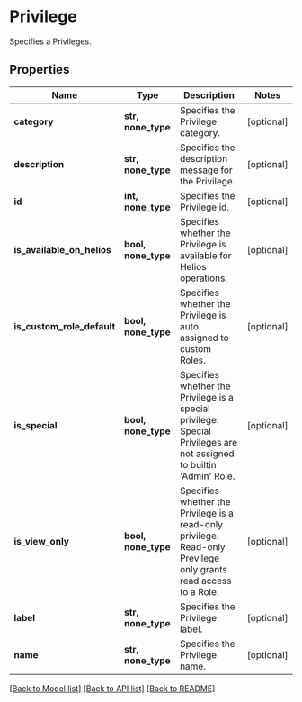 # Privilege

Specifies a Privileges.

## Properties
Name | Type | Description | Notes
------------ | ------------- | ------------- | -------------
**category** | **str, none_type** | Specifies the Privilege category. | [optional] 
**description** | **str, none_type** | Specifies the description message for the Privilege. | [optional] 
**id** | **int, none_type** | Specifies the Privilege id. | [optional] 
**is_available_on_helios** | **bool, none_type** | Specifies whether the Privilege is available for Helios operations. | [optional] 
**is_custom_role_default** | **bool, none_type** | Specifies whether the Privilege is auto assigned to custom Roles. | [optional] 
**is_special** | **bool, none_type** | Specifies whether the Privilege is a special privilege. Special Privileges are not assigned to builtin &#39;Admin&#39; Role. | [optional] 
**is_view_only** | **bool, none_type** | Specifies whether the Privilege is a read-only privilege. Read-only Previlege only grants read access to a Role. | [optional] 
**label** | **str, none_type** | Specifies the Privilege label. | [optional] 
**name** | **str, none_type** | Specifies the Privilege name. | [optional] 

[[Back to Model list]](../README.md#documentation-for-models) [[Back to API list]](../README.md#documentation-for-api-endpoints) [[Back to README]](../README.md)


